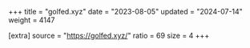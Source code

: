+++
title = "golfed.xyz"
date = "2023-08-05"
updated = "2024-07-14"
weight = 4147

[extra]
source = "https://golfed.xyz/"
ratio = 69
size = 4
+++
